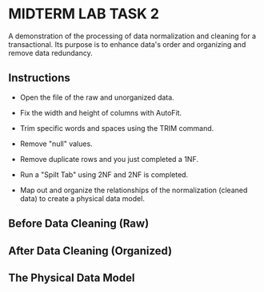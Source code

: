 # MIDTERM LAB TASK 2
A demonstration of the processing of data normalization and cleaning for a transactional. Its purpose is to enhance data's order and organizing and remove data redundancy.

## Instructions

- Open the file of the raw and unorganized data.
- Fix the width and height of columns with AutoFit.
- Trim specific words and spaces using the TRIM command.
- Remove "null" values.
- Remove duplicate rows and you just completed a 1NF.


- Run a "Spilt Tab" using 2NF and 2NF is completed.


- Map out and organize the relationships of the normalization (cleaned data) to create a physical data model.

 
## Before Data Cleaning (Raw)

## After Data Cleaning (Organized)

## The Physical Data Model
